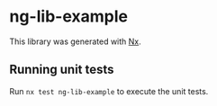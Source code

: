 # ng-lib-example

This library was generated with [Nx](https://nx.dev).

## Running unit tests

Run `nx test ng-lib-example` to execute the unit tests.
